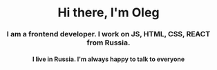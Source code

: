 <h1 align="center">Hi there, I'm Oleg
</h1>
<h3 align="center">I am a frontend developer. I work on JS, HTML, CSS, REACT from Russia.</h3>
<h4 align="center">I live in Russia. I'm always happy to talk to everyone</h1>

